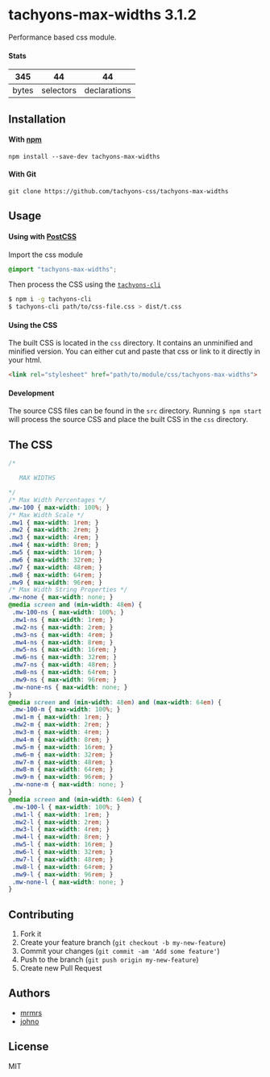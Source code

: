 # tachyons-max-widths 3.1.2

Performance based css module.

#### Stats

345 | 44 | 44
---|---|---
bytes | selectors | declarations

## Installation

#### With [npm](https://npmjs.com)

```
npm install --save-dev tachyons-max-widths
```

#### With Git

```
git clone https://github.com/tachyons-css/tachyons-max-widths
```

## Usage

#### Using with [PostCSS](https://github.com/postcss/postcss)

Import the css module

```css
@import "tachyons-max-widths";
```

Then process the CSS using the [`tachyons-cli`](https://github.com/tachyons-css/tachyons-cli)

```sh
$ npm i -g tachyons-cli
$ tachyons-cli path/to/css-file.css > dist/t.css
```

#### Using the CSS

The built CSS is located in the `css` directory. It contains an unminified and minified version.
You can either cut and paste that css or link to it directly in your html.

```html
<link rel="stylesheet" href="path/to/module/css/tachyons-max-widths">
```

#### Development

The source CSS files can be found in the `src` directory.
Running `$ npm start` will process the source CSS and place the built CSS in the `css` directory.

## The CSS

```css
/*

   MAX WIDTHS

*/
/* Max Width Percentages */
.mw-100 { max-width: 100%; }
/* Max Width Scale */
.mw1 { max-width: 1rem; }
.mw2 { max-width: 2rem; }
.mw3 { max-width: 4rem; }
.mw4 { max-width: 8rem; }
.mw5 { max-width: 16rem; }
.mw6 { max-width: 32rem; }
.mw7 { max-width: 48rem; }
.mw8 { max-width: 64rem; }
.mw9 { max-width: 96rem; }
/* Max Width String Properties */
.mw-none { max-width: none; }
@media screen and (min-width: 48em) {
 .mw-100-ns { max-width: 100%; }
 .mw1-ns { max-width: 1rem; }
 .mw2-ns { max-width: 2rem; }
 .mw3-ns { max-width: 4rem; }
 .mw4-ns { max-width: 8rem; }
 .mw5-ns { max-width: 16rem; }
 .mw6-ns { max-width: 32rem; }
 .mw7-ns { max-width: 48rem; }
 .mw8-ns { max-width: 64rem; }
 .mw9-ns { max-width: 96rem; }
 .mw-none-ns { max-width: none; }
}
@media screen and (min-width: 48em) and (max-width: 64em) {
 .mw-100-m { max-width: 100%; }
 .mw1-m { max-width: 1rem; }
 .mw2-m { max-width: 2rem; }
 .mw3-m { max-width: 4rem; }
 .mw4-m { max-width: 8rem; }
 .mw5-m { max-width: 16rem; }
 .mw6-m { max-width: 32rem; }
 .mw7-m { max-width: 48rem; }
 .mw8-m { max-width: 64rem; }
 .mw9-m { max-width: 96rem; }
 .mw-none-m { max-width: none; }
}
@media screen and (min-width: 64em) {
 .mw-100-l { max-width: 100%; }
 .mw1-l { max-width: 1rem; }
 .mw2-l { max-width: 2rem; }
 .mw3-l { max-width: 4rem; }
 .mw4-l { max-width: 8rem; }
 .mw5-l { max-width: 16rem; }
 .mw6-l { max-width: 32rem; }
 .mw7-l { max-width: 48rem; }
 .mw8-l { max-width: 64rem; }
 .mw9-l { max-width: 96rem; }
 .mw-none-l { max-width: none; }
}
```

## Contributing

1. Fork it
2. Create your feature branch (`git checkout -b my-new-feature`)
3. Commit your changes (`git commit -am 'Add some feature'`)
4. Push to the branch (`git push origin my-new-feature`)
5. Create new Pull Request

## Authors

* [mrmrs](http://mrmrs.io)
* [johno](http://johnotander.com)

## License

MIT

